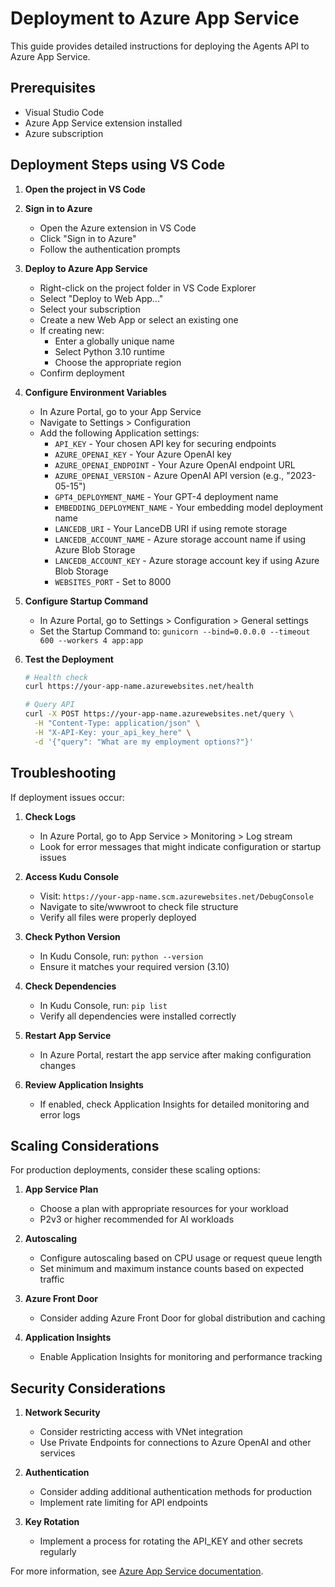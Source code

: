 # Deployment to Azure App Service

This guide provides detailed instructions for deploying the Agents API to Azure App Service.

## Prerequisites
- Visual Studio Code
- Azure App Service extension installed
- Azure subscription

## Deployment Steps using VS Code

1. **Open the project in VS Code**

2. **Sign in to Azure**
   - Open the Azure extension in VS Code
   - Click "Sign in to Azure"
   - Follow the authentication prompts

3. **Deploy to Azure App Service**
   - Right-click on the project folder in VS Code Explorer
   - Select "Deploy to Web App..."
   - Select your subscription
   - Create a new Web App or select an existing one
   - If creating new:
     - Enter a globally unique name
     - Select Python 3.10 runtime
     - Choose the appropriate region
   - Confirm deployment

4. **Configure Environment Variables**
   - In Azure Portal, go to your App Service
   - Navigate to Settings > Configuration
   - Add the following Application settings:
     - `API_KEY` - Your chosen API key for securing endpoints
     - `AZURE_OPENAI_KEY` - Your Azure OpenAI key
     - `AZURE_OPENAI_ENDPOINT` - Your Azure OpenAI endpoint URL
     - `AZURE_OPENAI_VERSION` - Azure OpenAI API version (e.g., "2023-05-15")
     - `GPT4_DEPLOYMENT_NAME` - Your GPT-4 deployment name
     - `EMBEDDING_DEPLOYMENT_NAME` - Your embedding model deployment name
     - `LANCEDB_URI` - Your LanceDB URI if using remote storage
     - `LANCEDB_ACCOUNT_NAME` - Azure storage account name if using Azure Blob Storage
     - `LANCEDB_ACCOUNT_KEY` - Azure storage account key if using Azure Blob Storage
     - `WEBSITES_PORT` - Set to 8000

5. **Configure Startup Command**
   - In Azure Portal, go to Settings > Configuration > General settings
   - Set the Startup Command to: `gunicorn --bind=0.0.0.0 --timeout 600 --workers 4 app:app`

6. **Test the Deployment**
   ```bash
   # Health check
   curl https://your-app-name.azurewebsites.net/health
   
   # Query API
   curl -X POST https://your-app-name.azurewebsites.net/query \
     -H "Content-Type: application/json" \
     -H "X-API-Key: your_api_key_here" \
     -d '{"query": "What are my employment options?"}'
   ```

## Troubleshooting

If deployment issues occur:

1. **Check Logs**
   - In Azure Portal, go to App Service > Monitoring > Log stream
   - Look for error messages that might indicate configuration or startup issues

2. **Access Kudu Console**
   - Visit: `https://your-app-name.scm.azurewebsites.net/DebugConsole`
   - Navigate to site/wwwroot to check file structure
   - Verify all files were properly deployed

3. **Check Python Version**
   - In Kudu Console, run: `python --version`
   - Ensure it matches your required version (3.10)

4. **Check Dependencies**
   - In Kudu Console, run: `pip list`
   - Verify all dependencies were installed correctly

5. **Restart App Service**
   - In Azure Portal, restart the app service after making configuration changes

6. **Review Application Insights**
   - If enabled, check Application Insights for detailed monitoring and error logs

## Scaling Considerations

For production deployments, consider these scaling options:

1. **App Service Plan**
   - Choose a plan with appropriate resources for your workload
   - P2v3 or higher recommended for AI workloads

2. **Autoscaling**
   - Configure autoscaling based on CPU usage or request queue length
   - Set minimum and maximum instance counts based on expected traffic

3. **Azure Front Door**
   - Consider adding Azure Front Door for global distribution and caching

4. **Application Insights**
   - Enable Application Insights for monitoring and performance tracking

## Security Considerations

1. **Network Security**
   - Consider restricting access with VNet integration
   - Use Private Endpoints for connections to Azure OpenAI and other services

2. **Authentication**
   - Consider adding additional authentication methods for production
   - Implement rate limiting for API endpoints

3. **Key Rotation**
   - Implement a process for rotating the API_KEY and other secrets regularly

For more information, see [Azure App Service documentation](https://docs.microsoft.com/en-us/azure/app-service/). 